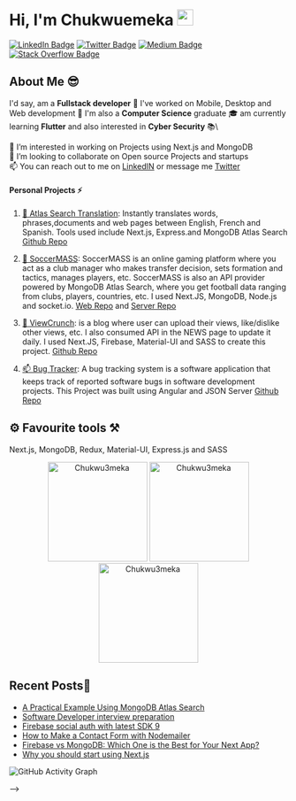 # Hi, I'm Chukwuemeka <img src="https://github.com/TheDudeThatCode/TheDudeThatCode/blob/master/Assets/Hi.gif" width="29px">

[![LinkedIn Badge](https://img.shields.io/badge/LinkedIn-Profile-informational?style=flat&logo=linkedin&logoColor=white&color=0D76A8)](https://www.linkedin.com/in/Chukwu3meka/)
[![Twitter Badge](https://img.shields.io/badge/Twitter-Profile-informational?style=flat&logo=twitter&logoColor=white&color=1CA2F1)](https://twitter.com/Chukwu3meka)
[![Medium Badge](https://img.shields.io/badge/Medium-Profile-informational?style=flat&logo=medium&logoColor=white&color=0D76A8)](https://Chukwu3meka.medium.com/)
[![Stack Overflow Badge](https://img.shields.io/badge/StackOverflow-Profile-informational?style=flat&logo=stackoverflow&logoColor=white&color=0D76A8)](https://stackoverflow.com/users/12490386)

## About Me 😎

I'd say, am a **Fullstack developer** 👻 I've worked on Mobile, Desktop and Web development 💬 I'm also a **Computer Science** graduate 🎓 am currently learning **Flutter** and also interested in **Cyber Security** 📚\

👀 I’m interested in working on Projects using Next.js and MongoDB\
 💞️ I’m looking to collaborate on Open source Projects and startups\
 📫 You can reach out to me on [LinkedIN](https://www.linkedin.com/in/chukwu3meka/) or message me [Twitter](https://www.twitter.com/chukwu3meka)

#### Personal Projects ⚡

1. [🎯 Atlas Search Translation](https://atlassearchtranslation.com/): Instantly translates words, phrases,documents and web pages between English, French and Spanish. Tools used include Next.js, Express.and MongoDB Atlas Search [Github Repo](https://github.com/Chukwu3meka/Atlas-Search-Translation)

2. [🌱 SoccerMASS](https://www.soccermass.com/): SoccerMASS is an online gaming platform where you act as a club manager who makes transfer decision, sets formation and tactics, manages players, etc. SoccerMASS is also an API provider powered by MongoDB Atlas Search, where you get football data ranging from clubs, players, countries, etc. I used Next.JS, MongoDB, Node.js and socket.io. [Web Repo](https://github.com/Chukwu3meka/SoccerMASS-Web) and [Server Repo](https://github.com/Chukwu3meka/SoccerMASS-Server)

3. [📅 ViewCrunch](https://www.viewcrunch.com/): is a blog where user can upload their views, like/dislike other views, etc. I also consumed API in the NEWS page to update it daily. I used Next.JS, Firebase, Material-UI and SASS to create this project. [Github Repo](https://github.com/Chukwu3meka/ViewCrunch)

4. [📫 Bug Tracker](https://zb-bug-tracker.vercel.app/): A bug tracking system is a software application that keeps track of reported software bugs in software development projects. This Project was built using Angular and JSON Server [Github Repo](https://github.com/Chukwu3meka/Bug-Tracker)

## ⚙️ Favourite tools ⚒️

Next.js, MongoDB, Redux, Material-UI, Express.js and SASS

<p align="center">
<img height="180px"  src="https://github-readme-stats.vercel.app/api/top-langs?username=Chukwu3meka&show_icons=true&locale=en&layout=compact" alt="Chukwu3meka" />

<img height="180px"  src="https://github-readme-stats.vercel.app/api?username=Chukwu3meka&show_icons=true&locale=en" alt="Chukwu3meka" />

<img  height="180px" src="https://github-readme-streak-stats.herokuapp.com/?user=Chukwu3meka&theme=highcontrast&hide_border=true" alt="Chukwu3meka" />

</p>

## Recent Posts📖

- [A Practical Example Using MongoDB Atlas Search](https://chukwu3meka.medium.com/a-practical-example-using-mongodb-atlas-search-144ab2d4ed78)
- [Software Developer interview preparation](viewcrunch.com/view/software-developer-interview-preparation-pRt9JzBJWGHjwmNuKSfV)
- [Firebase social auth with latest SDK 9](https://chukwu3meka.medium.com/firebase-social-authentication-with-latest-sdk-version-9-75e4eac57563)
- [How to Make a Contact Form with Nodemailer](https://chukwu3meka.medium.com/contact-form-with-nodemailer-3bf217db9df8)
- [Firebase vs MongoDB: Which One is the Best for Your Next App?](https://chukwu3meka.medium.com/firebase-or-mongodb-for-your-next-app-d2d6575b0714)
- [Why you should start using Next.js](https://chukwu3meka.medium.com/why-you-should-start-using-next-js-3241ad08b9f5)

![GitHub Activity Graph](https://activity-graph.herokuapp.com/graph?username=chukwu3meka&theme=dracula&hide_border=true)

<!-- ## 💰 Support Me 👋

<p align="center">
<a href="https://www.buymeacoffee.com/chukwu3meka" rel="noopener noreferrer" target="_blank"><img src="https://cdn.buymeacoffee.com/buttons/v2/default-yellow.png" alt="Buy Me A Coffee" height="70" ></a>
</p> -->

 <!-- 👀 I’m interested in ... -->
 <!-- 💞️ I’m looking to collaborate on ... -->
 <!-- 📫 How to reach me ... --> -->
<!-- 🚀🤖 🎨 -->

<!-- Attention: Next.js now collects completely anonymous telemetry regarding usage.
This information is used to shape Next.js' roadmap and prioritize features.
You can learn more, including how to opt-out if you'd not like to participate in this anonymous program, by visiting the following URL:
https://nextjs.org/telemetry -->
